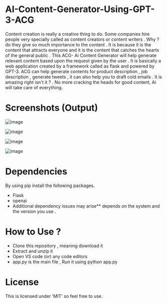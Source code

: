 # AI-Content-Generator-Using-GPT-3-ACG
Content creation is really a creative thing to do. Some companies hire people very specially called as content creators or content writers  . Why ? do they give so much importance to the content . It is because it is the content that attracts everyone and it is the content that catches the hearts of the general public . This ACG- Ai Content Generator will help generate relevant content based upon the request given by the user . It is basically a web application created by a framework called as flask and  powered by GPT-3. ACG can help generate contents for product description , job description , generate tweets , it can also help you to draft cold emails . It is amazing right isn't it ?  . No more cracking the heads for good content, Ai will take care of everything.

# Screenshots (Output) 

![image](https://user-images.githubusercontent.com/107012337/172397865-77cb0fbe-fcd8-4e64-839f-6776db55b6d0.png)

![image](https://user-images.githubusercontent.com/107012337/172398030-4ba13b56-68a0-42c8-a40f-a7a354874b06.png)


![image](https://user-images.githubusercontent.com/107012337/172398247-566b5ee7-eacd-456b-ac42-21d93ccf21fd.png)


![image](https://user-images.githubusercontent.com/107012337/172398448-d7276a76-8a9a-4950-9397-a3c552b45a4d.png)




# Dependencies
By using pip install the following packages.
* Flask 
* openai
*  Additional dependency issues may arise** depends on the system and the version you use .


# How to Use ?
* Clone this repository , meaning download it 
* Extract and unzip it
* Open VS code (or) any code editors 
* app.py is the main file , Run it using python app.py


# License

This is licensed under 'MIT' so feel free to use. 


